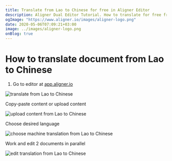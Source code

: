 ```yaml
---
title: Translate from Lao to Chinese for free in Aligner Editor
description: Aligner Dual Editor Tutorial. How to translate for free from Lao to Chinese. Aligner is multilingual document management platform. 
ogImage: "https://www.aligner.io/images/aligner-logo.png"
date: 2020-05-06T07:09:21+03:00
image: ../images/aligner-logo.png
onBlog: true
---
```


# How to translate document from Lao to Chinese

1. Go to editor at [app.aligner.io](https://app.aligner.io "Aligner App web page")

![translate from Lao to Chinese](../aligner-blank-editor.png "translate from Lao to Chinese")

Copy-paste content or upload content

![upload content from Lao to Chinese](../aligner-uploaded-document.png "upload content from Lao to Chinese")

Choose desired language

![choose machine translation from Lao to Chinese](../aligner-language-dropdown.png "choose machine translation from Lao to Chinese")

Work and edit 2 documents in parallel

![edit translation from Lao to Chinese](../aligner-double-sitded-editor.png "edit translation from Lao to Chinese")

